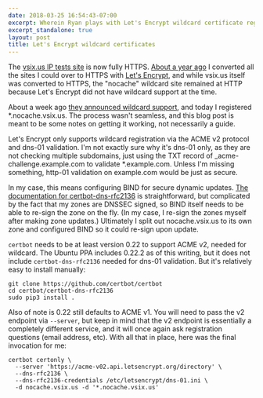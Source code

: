 ```yaml
---
date: 2018-03-25 16:54:43-07:00
excerpt: Wherein Ryan plays with Let's Encrypt wildcard certificate registration
excerpt_standalone: true
layout: post
title: Let's Encrypt wildcard certificates
---
```

The [vsix.us IP tests site](https://vsix.us/) is now fully HTTPS.  [About a year ago](https://www.finnie.org/2016/12/18/sure-lets-encrypt/) I converted all the sites I could over to HTTPS with [Let's Encrypt](https://letsencrypt.org/), and while vsix.us itself was converted to HTTPS, the "nocache" wildcard site remained at HTTP because Let's Encrypt did not have wildcard support at the time.

About a week ago [they announced wildcard support](https://community.letsencrypt.org/t/acme-v2-and-wildcard-certificate-support-is-live/55579), and today I registered *.nocache.vsix.us.  The process wasn't seamless, and this blog post is meant to be some notes on getting it working, not necessarily a guide.

Let's Encrypt only supports wildcard registration via the ACME v2 protocol and dns-01 validation.  I'm not exactly sure why it's dns-01 only, as they are not checking multiple subdomains, just using the TXT record of _acme-challenge.example.com to validate *.example.com.  Unless I'm missing something, http-01 validation on example.com would be just as secure.

In my case, this means configuring BIND for secure dynamic updates.  [The documentation for certbot-dns-rfc2136](https://github.com/certbot/certbot/tree/master/certbot-dns-rfc2136) is straightforward, but complicated by the fact that my zones are DNSSEC signed, so BIND itself needs to be able to re-sign the zone on the fly.  (In my case, I re-sign the zones myself after making zone updates.)  Ultimately I split out nocache.vsix.us to its own zone and configured BIND so it could re-sign upon update.

`certbot` needs to be at least version 0.22 to support ACME v2, needed for wildcard.  The Ubuntu PPA includes 0.22.2 as of this writing, but it does not include `certbot-dns-rfc2136` needed for dns-01 validation.  But it's relatively easy to install manually:

```
git clone https://github.com/certbot/certbot
cd certbot/certbot-dns-rfc2136
sudo pip3 install .
```

Also of note is 0.22 still defaults to ACME v1.  You will need to pass the v2 endpoint via `--server`, but keep in mind that the v2 endpoint is essentially a completely different service, and it will once again ask registration questions (email address, etc).  With all that in place, here was the final invocation for me:

```
certbot certonly \
  --server 'https://acme-v02.api.letsencrypt.org/directory' \
  --dns-rfc2136 \
  --dns-rfc2136-credentials /etc/letsencrypt/dns-01.ini \
  -d nocache.vsix.us -d '*.nocache.vsix.us'
```
